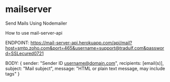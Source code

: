 # mailserver
Send Mails Using Nodemailer

How to use mail-server-api

ENDPOINT:
https://mail-server-api.herokuapp.com/api/mail?host=smtp.zoho.com&port=465&username=support@tradulf.com&password=SSLecured0721

BODY:
{
sender: "Sender ID <username@domain.com>",
recipients: [email(s)],
subject: "Mail subject",
message: "HTML or plain text message, may include tags"
}
